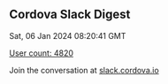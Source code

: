 ## Cordova Slack Digest
Sat, 06 Jan 2024 08:20:41 GMT

[User count: 4820](https://cordova.slack.com/)


Join the conversation at [slack.cordova.io](http://slack.cordova.io/)
